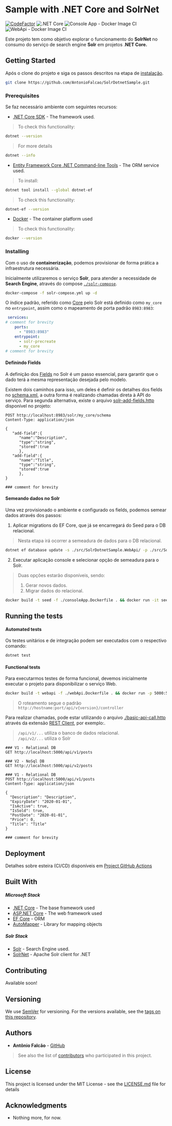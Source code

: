 # Sample with .NET Core and SolrNet
[![CodeFactor](https://www.codefactor.io/repository/github/antoniofalcao/solrdotnetsample/badge)](https://www.codefactor.io/repository/github/antoniofalcao/solrdotnetsample)
![.NET Core](https://github.com/AntonioFalcao/SolrDotnetSample/workflows/.NET%20Core/badge.svg?branch=master)
![Console App - Docker Image CI](https://github.com/AntonioFalcao/SolrDotnetSample/workflows/Console%20App%20-%20Docker%20Image%20CI/badge.svg?branch=master)
![WebApi - Docker Image CI](https://github.com/AntonioFalcao/SolrDotnetSample/workflows/WebApi%20-%20Docker%20Image%20CI/badge.svg?branch=master)

Este projeto tem como objetivo explorar o funcionamento do **SolrNet** no consumo do serviço de search engine **Solr** em projetos .**NET Core.**

## Getting Started

Após o clone do projeto e siga os passos descritos na etapa de [instalação](#installing). 

 ```bash
 git clone https://github.com/AntonioFalcao/SolrDotnetSample.git
 ```

### Prerequisites

Se faz necessário ambiente com seguintes recursos:

* [.NET Core SDK](https://dotnet.microsoft.com/download) - The framework used.

> To check this functionality:

```bash
dotnet --version
```
> For more details
```bash
dotnet --info
```
* [Entity Framework Core .NET Command-line Tools](https://docs.microsoft.com/en-us/ef/core/miscellaneous/cli/dotnet/) - The ORM service used.
> To install:
```bash
dotnet tool install --global dotnet-ef
```
> To check this functionality:
```bash
dotnet-ef --version
```
* [Docker](https://www.docker.com/) - The container platform used
> To check this functionality:
```bash
docker --version
```
### Installing

Com o uso de **containerização**, podemos provisionar de forma prática a infraestrutura necessária.

Inicialmente utilizaremos o serviço **Solr**, para atender a necessidade de **Search Engine**, através do compose [`./solr-compose`](./solr-compose.yml).

```bash
docker-compose -f solr-compose.yml up -d
```

O índice padrão, referido como [Core](https://lucene.apache.org/solr/guide/6_6/solr-cores-and-solr-xml.html) pelo Solr está definido como `my_core` no `entrypoint`, assim como o mapeamento de porta padrão `8983:8983`:

```yaml
 services: 
# comment for brevity
    ports:
      - "8983:8983"
    entrypoint:
      - solr-precreate
      - my_core
# comment for brevity
```
#### Definindo Fields

A definição dos [Fields](https://lucene.apache.org/solr/guide/6_6/field-type-definitions-and-properties.html#field-type-definitions-and-properties) no Solr é um passo essencial, para garantir que o dado terá a mesma representação desejada pelo modelo.

Existem dois caminhos para isso, um deles é definir os detalhes dos fields no [schema.xml](https://lucene.apache.org/solr/guide/6_6/field-type-definitions-and-properties.html#FieldTypeDefinitionsandProperties-FieldTypeDefinitionsinschema.xml), a outra forma é realizando chamadas direta à API do serviço. Para segunda alternativa, existe o arquivo [solr-add-fields.http](./solr-add-fields.http) disponível no projeto:

```http request
POST http://localhost:8983/solr/my_core/schema
Content-Type: application/json

{
   "add-field":{
      "name":"Description",
      "type":"string",
      "stored":true
      },
   "add-field":{
      "name":"Title",
      "type":"string",
      "stored":true
      },
}

### comment for brevity
```
#### Semeando dados no Solr

Uma vez provisionado o ambiente e configurado os fields, podemos semear dados através dos passos:

 1.  Aplicar migrations do EF Core, que já se encarregará do Seed para o DB relacional.
 > Nesta etapa irá ocorrer a semeadura de dados para o DB relacional. 
```bash
dotnet ef database update -s ./src/SolrDotnetSample.WebApi/ -p ./src/SolrDotnetSample.Repositories/
```
 2. Executar aplicação console e selecionar opção de semeadura para o Solr.
> Duas opções estarão disponíveis, sendo: 
>1. Gerar novos dados.
>2. Migrar dados do relacional. 
```bash
docker build -t seed -f ./consoleApp.Dockerfile . && docker run -it seed
```
## Running the tests

#### Automated tests
Os testes unitários e de integração podem ser executados com o respectivo comando:
```bash
dotnet test
```
#### Functional tests
Para executarmos testes de forma funcional, devemos inicialmente executar o projeto para disponibilizar o serviço Web. 

```bash
docker build -t webapi -f ./webApi.Dockerfile . && docker run -p 5000:5000 webapi 
```

> O roteamento segue o padrão `http://hostname:port/api/v{version}/controller`

Para realizar chamadas, pode estar utilizando o arquivo [./basic-api-call.http](./basic-api-call.http) através da extensão [REST Client](https://marketplace.visualstudio.com/items?itemName=humao.rest-client), por exemplo:.

> `/api/v1/...` utiliza o banco de dados relacional.     
> `/api/v2/...` utiliza o Solr

```http request
### V1 - Relational DB
GET http://localhost:5000/api/v1/posts

### V2 - NoSql DB
GET http://localhost:5000/api/v2/posts

### V1 - Relational DB
POST http://localhost:5000/api/v1/posts
Content-Type: application/json

{
  "Description": "Description",
  "ExpiryDate": "2020-01-01",
  "IsActive": true,
  "IsSold": true,
  "PostDate": "2020-01-01",
  "Price": 0,
  "Title": "Title"
}

### comment for brevity
```
## Deployment

Detalhes sobre esteira (CI/CD) disponíveis em [Project GitHub Actions](https://github.com/AntonioFalcao/SolrDotnetSample/actions)

## Built With

##### Microsoft Stack
* [.NET Core](https://dotnet.microsoft.com/) - The base framework used
* [ASP.NET Core](https://docs.microsoft.com/en-us/aspnet/core/?view=aspnetcore-3.1) - The web framework used
* [EF Core](https://docs.microsoft.com/en-us/ef/core/get-started/?tabs=netcore-cli) - ORM
* [AutoMapper](https://automapper.org/) - Library for mapping objects

##### Solr Stack
* [Solr](https://www.google.com/url?sa=t&rct=j&q=&esrc=s&source=web&cd=&cad=rja&uact=8&ved=2ahUKEwiT8fiYgdDpAhVMILkGHRapBdwQFjAAegQICBAC&url=https%3A%2F%2Flucene.apache.org%2Fsolr%2F&usg=AOvVaw220ce7CtImnLrhaQpO1SO2) - Search Engine used.
* [SolrNet](https://github.com/SolrNet/SolrNet/) - Apache Solr client for .NET

## Contributing

Available soon! 

## Versioning

We use [SemVer](http://semver.org/) for versioning. For the versions available, see the [tags on this repository](https://github.com/AntonioFalcao/SolrDotnetSample/tags). 

## Authors

* **Antônio Falcão** - [GitHub](https://github.com/AntonioFalcao)

> See also the list of [contributors](https://github.com/AntonioFalcao/SolrDotnetSample/graphs/contributors) who participated in this project.

## License

This project is licensed under the MIT License - see the [LICENSE.md](LICENSE.md) file for details

## Acknowledgments

* Nothing more, for now.
